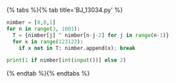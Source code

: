 {% tabs %}{% tab title='BJ_13034.py' %}

```py
nimber = [0,0,1]
for n in range(3, 1001):
  T = {nimber[j] ^ nimber[n-j-2] for j in range(n-1)}
  for x in range(123123):
    if x not in T: nimber.append(x); break

print(1 if nimber[int(input())] else 2)
```

{% endtab %}{% endtabs %}
